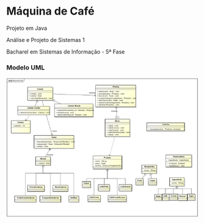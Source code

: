 Máquina de Café
===================

Projeto em Java

Análise e Projeto de Sistemas 1

Bacharel em Sistemas de Informação - 5ª Fase

<h3>Modelo UML</h3>
<img src="uml.png">

